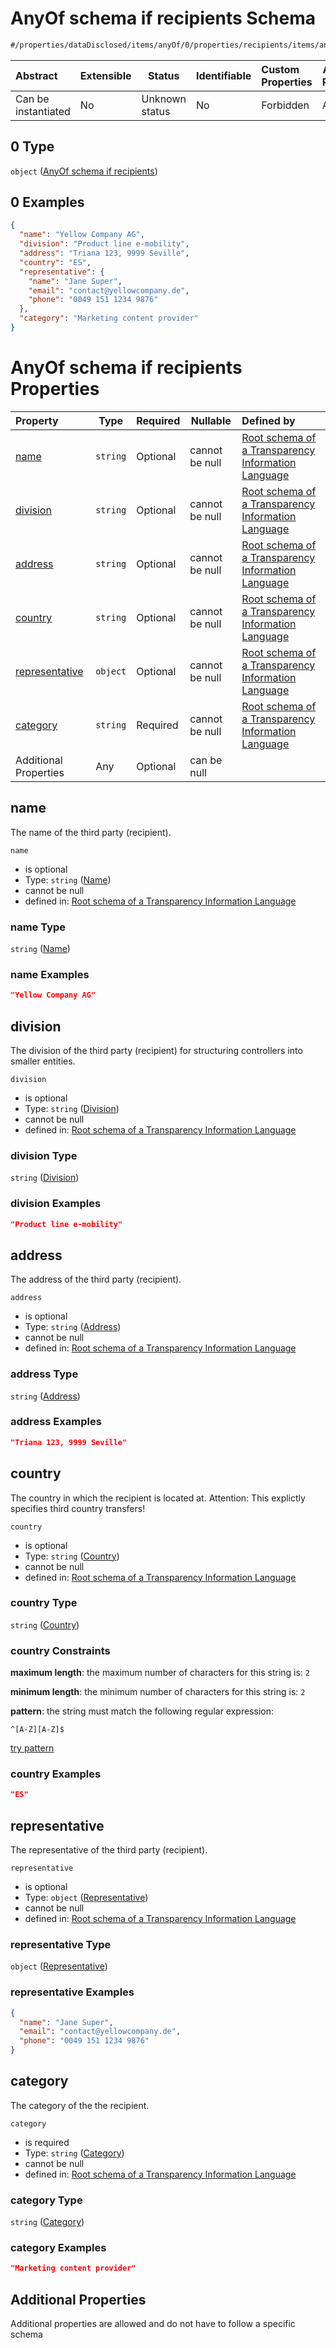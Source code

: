 # AnyOf schema if recipients Schema

```txt
#/properties/dataDisclosed/items/anyOf/0/properties/recipients/items/anyOf/0#/properties/dataDisclosed/items/anyOf/0/properties/recipients/items/anyOf/0
```




| Abstract            | Extensible | Status         | Identifiable | Custom Properties | Additional Properties | Access Restrictions | Defined In                                                           |
| :------------------ | ---------- | -------------- | ------------ | :---------------- | --------------------- | ------------------- | -------------------------------------------------------------------- |
| Can be instantiated | No         | Unknown status | No           | Forbidden         | Allowed               | none                | [tilt-schema.json\*](../out/tilt-schema.json "open original schema") |

## 0 Type

`object` ([AnyOf schema if recipients](tilt-schema-properties-datadisclosed-items-anyof-anyof-schema-properties-recipients-items-anyof-anyof-schema-if-recipients.md))

## 0 Examples

```json
{
  "name": "Yellow Company AG",
  "division": "Product line e-mobility",
  "address": "Triana 123, 9999 Seville",
  "country": "ES",
  "representative": {
    "name": "Jane Super",
    "email": "contact@yellowcompany.de",
    "phone": "0049 151 1234 9876"
  },
  "category": "Marketing content provider"
}
```

# AnyOf schema if recipients Properties

| Property                          | Type     | Required | Nullable       | Defined by                                                                                                                                                                                                                                                                                                                                                                                                                    |
| :-------------------------------- | -------- | -------- | -------------- | :---------------------------------------------------------------------------------------------------------------------------------------------------------------------------------------------------------------------------------------------------------------------------------------------------------------------------------------------------------------------------------------------------------------------------- |
| [name](#name)                     | `string` | Optional | cannot be null | [Root schema of a Transparency Information Language](tilt-schema-properties-datadisclosed-items-anyof-anyof-schema-properties-recipients-items-anyof-anyof-schema-if-recipients-properties-name.md "\#/properties/dataDisclosed/items/anyOf/0/properties/recipients/items/anyOf/0/properties/name#/properties/dataDisclosed/items/anyOf/0/properties/recipients/items/anyOf/0/properties/name")                               |
| [division](#division)             | `string` | Optional | cannot be null | [Root schema of a Transparency Information Language](tilt-schema-properties-datadisclosed-items-anyof-anyof-schema-properties-recipients-items-anyof-anyof-schema-if-recipients-properties-division.md "\#/properties/dataDisclosed/items/anyOf/0/properties/recipients/items/anyOf/0/properties/division#/properties/dataDisclosed/items/anyOf/0/properties/recipients/items/anyOf/0/properties/division")                   |
| [address](#address)               | `string` | Optional | cannot be null | [Root schema of a Transparency Information Language](tilt-schema-properties-datadisclosed-items-anyof-anyof-schema-properties-recipients-items-anyof-anyof-schema-if-recipients-properties-address.md "\#/properties/dataDisclosed/items/anyOf/0/properties/recipients/items/anyOf/0/properties/address#/properties/dataDisclosed/items/anyOf/0/properties/recipients/items/anyOf/0/properties/address")                      |
| [country](#country)               | `string` | Optional | cannot be null | [Root schema of a Transparency Information Language](tilt-schema-properties-datadisclosed-items-anyof-anyof-schema-properties-recipients-items-anyof-anyof-schema-if-recipients-properties-country.md "\#/properties/dataDisclosed/items/anyOf/0/properties/recipients/items/anyOf/0/properties/country#/properties/dataDisclosed/items/anyOf/0/properties/recipients/items/anyOf/0/properties/country")                      |
| [representative](#representative) | `object` | Optional | cannot be null | [Root schema of a Transparency Information Language](tilt-schema-properties-datadisclosed-items-anyof-anyof-schema-properties-recipients-items-anyof-anyof-schema-if-recipients-properties-representative.md "\#/properties/dataDisclosed/items/anyOf/0/properties/recipients/items/anyOf/0/properties/representative#/properties/dataDisclosed/items/anyOf/0/properties/recipients/items/anyOf/0/properties/representative") |
| [category](#category)             | `string` | Required | cannot be null | [Root schema of a Transparency Information Language](tilt-schema-properties-datadisclosed-items-anyof-anyof-schema-properties-recipients-items-anyof-anyof-schema-if-recipients-properties-category.md "\#/properties/dataDisclosed/items/anyOf/0/properties/recipients/items/anyOf/0/properties/category#/properties/dataDisclosed/items/anyOf/0/properties/recipients/items/anyOf/0/properties/category")                   |
| Additional Properties             | Any      | Optional | can be null    |                                                                                                                                                                                                                                                                                                                                                                                                                               |

## name

The name of the third party (recipient).


`name`

-   is optional
-   Type: `string` ([Name](tilt-schema-properties-datadisclosed-items-anyof-anyof-schema-properties-recipients-items-anyof-anyof-schema-if-recipients-properties-name.md))
-   cannot be null
-   defined in: [Root schema of a Transparency Information Language](tilt-schema-properties-datadisclosed-items-anyof-anyof-schema-properties-recipients-items-anyof-anyof-schema-if-recipients-properties-name.md "\#/properties/dataDisclosed/items/anyOf/0/properties/recipients/items/anyOf/0/properties/name#/properties/dataDisclosed/items/anyOf/0/properties/recipients/items/anyOf/0/properties/name")

### name Type

`string` ([Name](tilt-schema-properties-datadisclosed-items-anyof-anyof-schema-properties-recipients-items-anyof-anyof-schema-if-recipients-properties-name.md))

### name Examples

```json
"Yellow Company AG"
```

## division

The division of the third party (recipient) for structuring controllers into smaller entities.


`division`

-   is optional
-   Type: `string` ([Division](tilt-schema-properties-datadisclosed-items-anyof-anyof-schema-properties-recipients-items-anyof-anyof-schema-if-recipients-properties-division.md))
-   cannot be null
-   defined in: [Root schema of a Transparency Information Language](tilt-schema-properties-datadisclosed-items-anyof-anyof-schema-properties-recipients-items-anyof-anyof-schema-if-recipients-properties-division.md "\#/properties/dataDisclosed/items/anyOf/0/properties/recipients/items/anyOf/0/properties/division#/properties/dataDisclosed/items/anyOf/0/properties/recipients/items/anyOf/0/properties/division")

### division Type

`string` ([Division](tilt-schema-properties-datadisclosed-items-anyof-anyof-schema-properties-recipients-items-anyof-anyof-schema-if-recipients-properties-division.md))

### division Examples

```json
"Product line e-mobility"
```

## address

The address of the third party (recipient).


`address`

-   is optional
-   Type: `string` ([Address](tilt-schema-properties-datadisclosed-items-anyof-anyof-schema-properties-recipients-items-anyof-anyof-schema-if-recipients-properties-address.md))
-   cannot be null
-   defined in: [Root schema of a Transparency Information Language](tilt-schema-properties-datadisclosed-items-anyof-anyof-schema-properties-recipients-items-anyof-anyof-schema-if-recipients-properties-address.md "\#/properties/dataDisclosed/items/anyOf/0/properties/recipients/items/anyOf/0/properties/address#/properties/dataDisclosed/items/anyOf/0/properties/recipients/items/anyOf/0/properties/address")

### address Type

`string` ([Address](tilt-schema-properties-datadisclosed-items-anyof-anyof-schema-properties-recipients-items-anyof-anyof-schema-if-recipients-properties-address.md))

### address Examples

```json
"Triana 123, 9999 Seville"
```

## country

The country in which the recipient is located at. Attention: This explictly specifies third country transfers!


`country`

-   is optional
-   Type: `string` ([Country](tilt-schema-properties-datadisclosed-items-anyof-anyof-schema-properties-recipients-items-anyof-anyof-schema-if-recipients-properties-country.md))
-   cannot be null
-   defined in: [Root schema of a Transparency Information Language](tilt-schema-properties-datadisclosed-items-anyof-anyof-schema-properties-recipients-items-anyof-anyof-schema-if-recipients-properties-country.md "\#/properties/dataDisclosed/items/anyOf/0/properties/recipients/items/anyOf/0/properties/country#/properties/dataDisclosed/items/anyOf/0/properties/recipients/items/anyOf/0/properties/country")

### country Type

`string` ([Country](tilt-schema-properties-datadisclosed-items-anyof-anyof-schema-properties-recipients-items-anyof-anyof-schema-if-recipients-properties-country.md))

### country Constraints

**maximum length**: the maximum number of characters for this string is: `2`

**minimum length**: the minimum number of characters for this string is: `2`

**pattern**: the string must match the following regular expression: 

```regexp
^[A-Z][A-Z]$
```

[try pattern](https://regexr.com/?expression=%5E%5BA-Z%5D%5BA-Z%5D%24 "try regular expression with regexr.com")

### country Examples

```json
"ES"
```

## representative

The representative of the third party (recipient).


`representative`

-   is optional
-   Type: `object` ([Representative](tilt-schema-properties-datadisclosed-items-anyof-anyof-schema-properties-recipients-items-anyof-anyof-schema-if-recipients-properties-representative.md))
-   cannot be null
-   defined in: [Root schema of a Transparency Information Language](tilt-schema-properties-datadisclosed-items-anyof-anyof-schema-properties-recipients-items-anyof-anyof-schema-if-recipients-properties-representative.md "\#/properties/dataDisclosed/items/anyOf/0/properties/recipients/items/anyOf/0/properties/representative#/properties/dataDisclosed/items/anyOf/0/properties/recipients/items/anyOf/0/properties/representative")

### representative Type

`object` ([Representative](tilt-schema-properties-datadisclosed-items-anyof-anyof-schema-properties-recipients-items-anyof-anyof-schema-if-recipients-properties-representative.md))

### representative Examples

```json
{
  "name": "Jane Super",
  "email": "contact@yellowcompany.de",
  "phone": "0049 151 1234 9876"
}
```

## category

The category of the the recipient.


`category`

-   is required
-   Type: `string` ([Category](tilt-schema-properties-datadisclosed-items-anyof-anyof-schema-properties-recipients-items-anyof-anyof-schema-if-recipients-properties-category.md))
-   cannot be null
-   defined in: [Root schema of a Transparency Information Language](tilt-schema-properties-datadisclosed-items-anyof-anyof-schema-properties-recipients-items-anyof-anyof-schema-if-recipients-properties-category.md "\#/properties/dataDisclosed/items/anyOf/0/properties/recipients/items/anyOf/0/properties/category#/properties/dataDisclosed/items/anyOf/0/properties/recipients/items/anyOf/0/properties/category")

### category Type

`string` ([Category](tilt-schema-properties-datadisclosed-items-anyof-anyof-schema-properties-recipients-items-anyof-anyof-schema-if-recipients-properties-category.md))

### category Examples

```json
"Marketing content provider"
```

## Additional Properties

Additional properties are allowed and do not have to follow a specific schema
